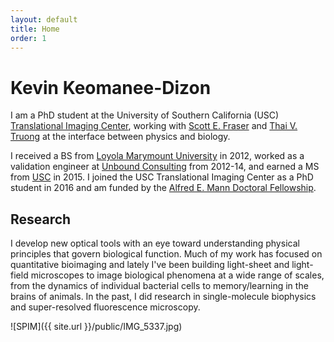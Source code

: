 ```yaml
---
layout: default
title: Home
order: 1
---
```


# Kevin Keomanee-Dizon

I am a PhD student at the University of Southern California (USC) [Translational Imaging Center](http://bioimaging.usc.edu), working with [Scott E. Fraser](http://bioimaging.usc.edu/sefraser.html) and [Thai V. Truong](https://www.researchgate.net/profile/Thai_Truong) at the interface between physics and biology.

I received a BS from [Loyola Marymount University](http://lmu.edu/) in 2012, worked as a validation engineer at [Unbound Consulting](http://unbound-consulting.com/) from 2012-14, and earned a MS from [USC](http://usc.edu/) in 2015. I joined the USC Translational Imaging Center as a PhD student in 2016 and am funded by the [Alfred E. Mann Doctoral Fellowship](http://ami.usc.edu/outreach/).

## Research

I develop new optical tools with an eye toward understanding physical principles that govern biological function. Much of my work has focused on quantitative  bioimaging and lately I've been building light-sheet and light-field microscopes to image biological phenomena at a wide range of scales, from the dynamics of individual bacterial cells to memory/learning in the brains of animals. In the past, I did research in single-molecule biophysics and super-resolved fluorescence microscopy.

![SPIM]({{ site.url }}/public/IMG_5337.jpg)
